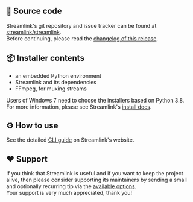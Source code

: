 ## 📝 Source code

Streamlink's git repository and issue tracker can be found at [streamlink/streamlink](https://github.com/streamlink/streamlink).  
Before continuing, please read the [changelog of this release](https://streamlink.github.io/changelog.html).

## 📦 Installer contents

- an embedded Python environment
- Streamlink and its dependencies
- FFmpeg, for muxing streams

Users of Windows 7 need to choose the installers based on Python 3.8.  
For more information, please see Streamlink's [install docs](https://streamlink.github.io/install.html#windows-binaries).

## ⚙️ How to use

See the detailed [CLI guide](https://streamlink.github.io/cli.html) on Streamlink's website.

## ❤️ Support

If you think that Streamlink is useful and if you want to keep the project alive, then please consider supporting its maintainers by sending a small and optionally recurring tip via the [available options](https://streamlink.github.io/donate.html).  
Your support is very much appreciated, thank you!
